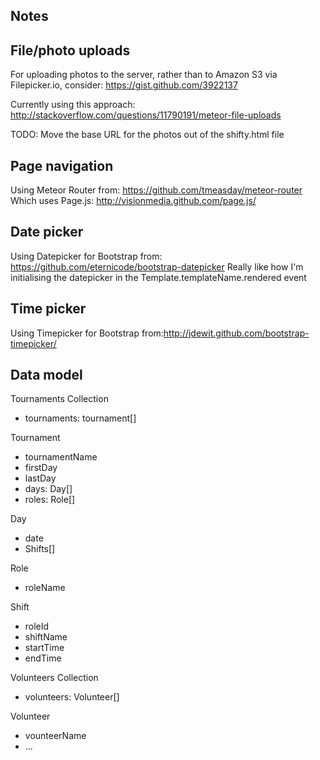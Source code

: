 Notes
----------

## File/photo uploads

For uploading photos to the server, rather than to Amazon S3 via Filepicker.io, consider: https://gist.github.com/3922137

Currently using this approach: http://stackoverflow.com/questions/11790191/meteor-file-uploads

TODO: Move the base URL for the photos out of the shifty.html file


## Page navigation

Using Meteor Router from: https://github.com/tmeasday/meteor-router
Which uses Page.js: http://visionmedia.github.com/page.js/


## Date picker

Using Datepicker for Bootstrap from: https://github.com/eternicode/bootstrap-datepicker
Really like how I'm initialising the datepicker in the Template.templateName.rendered event


## Time picker

Using Timepicker for Bootstrap from:http://jdewit.github.com/bootstrap-timepicker/


## Data model

Tournaments Collection
- tournaments: tournament[]

Tournament
- tournamentName
- firstDay
- lastDay
- days: Day[]
- roles: Role[]

Day
- date
- Shifts[]

Role
- roleName

Shift
- roleId
- shiftName
- startTime
- endTime

Volunteers Collection
- volunteers: Volunteer[]

Volunteer
- vounteerName
- ...







